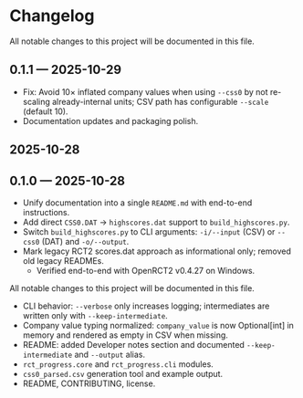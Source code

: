 # Changelog

All notable changes to this project will be documented in this file.

## 0.1.1 — 2025-10-29
- Fix: Avoid 10× inflated company values when using `--css0` by not re-scaling already-internal units; CSV path has configurable `--scale` (default 10).
- Documentation updates and packaging polish.

## 2025-10-28
## 0.1.0 — 2025-10-28
 - Unify documentation into a single `README.md` with end-to-end instructions.
 - Add direct `CSS0.DAT` → `highscores.dat` support to `build_highscores.py`.
 - Switch `build_highscores.py` to CLI arguments: `-i/--input` (CSV) or `--css0` (DAT) and `-o/--output`.
 - Mark legacy RCT2 scores.dat approach as informational only; removed old legacy READMEs.
	- Verified end-to-end with OpenRCT2 v0.4.27 on Windows.


All notable changes to this project will be documented in this file.
- CLI behavior: `--verbose` only increases logging; intermediates are written only with `--keep-intermediate`.
- Company value typing normalized: `company_value` is now Optional[int] in memory and rendered as empty in CSV when missing.
- README: added Developer notes section and documented `--keep-intermediate` and `--output` alias.
- `rct_progress.core` and `rct_progress.cli` modules.
- `css0_parsed.csv` generation tool and example output.
- README, CONTRIBUTING, license.

